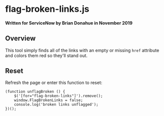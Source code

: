 # flag-broken-links.js
#### Written for ServiceNow by Brian Donahue in November 2019

## Overview
This tool simply finds all of the links with an empty or missing `href` attribute and colors them red so they'll stand out.

## Reset
Refresh the page or enter this function to reset:
```
(function unflagBroken () {
	$('[for="flag-broken-links"]').remove();
	window.FlagBrokenLinks = false;
	console.log('broken links unflagged');
})();
```
